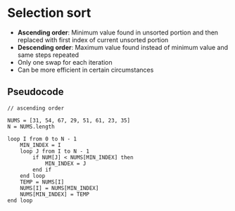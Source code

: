 # Selection sort

- **Ascending order**: Minimum value found in unsorted portion and then replaced with first index of current unsorted portion
- **Descending order**: Maximum value found instead of minimum value and same steps repeated
- Only one swap for each iteration
- Can be more efficient in certain circumstances

## Pseudocode

    // ascending order

    NUMS = [31, 54, 67, 29, 51, 61, 23, 35]
    N = NUMS.length

    loop I from 0 to N - 1
        MIN_INDEX = I
        loop J from I to N - 1
            if NUM[J] < NUMS[MIN_INDEX] then
                MIN_INDEX = J
            end if
        end loop
        TEMP = NUMS[I]
        NUMS[I] = NUMS[MIN_INDEX]
        NUMS[MIN_INDEX] = TEMP
    end loop